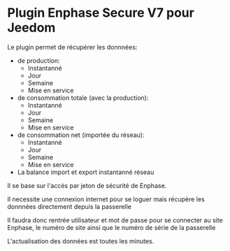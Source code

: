 # Plugin Enphase Secure V7 pour Jeedom

Le plugin permet de récupérer les donnnées: 
* de production:
    * Instantanné
    * Jour
    * Semaine
    * Mise en service
* de consommation totale (avec la production):
    * Instantanné
    * Jour
    * Semaine
    * Mise en service
* de consommation net (importée du réseau):
    * Instantanné
    * Jour
    * Semaine
    * Mise en service
* La balance import et export instantanné réseau
 
Il se base sur l'accès par jeton de sécurité de Enphase.

Il necessite une connexion internet pour se loguer mais récupère les donnnées directement depuis la passerelle

Il faudra donc rentrée utilisateur et mot de passe pour se connecter au site Enphase, le numéro de site ainsi que le numéro de série de la passerelle

L'actualisation des données est toutes les minutes.
